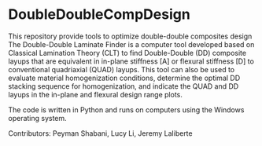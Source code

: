 # DoubleDoubleCompDesign
This repository provide tools to optimize double-double composites design
The Double-Double Laminate Finder is a computer tool developed based on Classical Lamination Theory (CLT) to find Double-Double (DD) composite layups that are equivalent in in-plane stiffness [A] or flexural stiffness [D] to conventional quadriaxial (QUAD) layups. This tool can also be used to evaluate material homogenization conditions, determine the optimal DD stacking sequence for homogenization, and indicate the QUAD and DD layups in the in-plane and flexural design range plots.

The code is written in Python and runs on computers using the Windows operating system.

Contributors: Peyman Shabani, Lucy Li, Jeremy Laliberte
